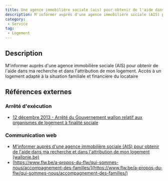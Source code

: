 ```yaml
---
title: Une agence immobilière sociale (ais) pour obtenir de l'aide dans ma recherche et dans l'attribution de mon logement
description: M'informer auprès d'une agence immobilière sociale (AIS) pour obtenir de l'aide dans ma recherche et dans l'attribution de mon logement
category: 
 - Service
tag: 
 - Logement
---
```


## Description

M'informer auprès d'une agence immobilière sociale (AIS) pour obtenir de l'aide dans ma recherche et dans l'attribution de mon logement.
Accès à un logement adapté à la situation familiale et financière du locataire  

## Références externes 

### Arrêté d'exécution

- [12 décembre 2013 - Arrêté du Gouvernement wallon relatif aux organismes de logement à finalité sociale](https://wallex.wallonie.be/eli/arrete/2013/12/12/2013207320/2023/03/24)
### Communication web

- [M'informer auprès d'une agence immobilière sociale (AIS) pour obtenir de l'aide dans ma recherche et dans l'attribution de mon logement (wallonie.be)](https://www.wallonie.be/fr/demarches/minformer-aupres-dune-agence-immobiliere-sociale-ais-pour-obtenir-de-laide-dans-ma-recherche-et-dans)
- [https://www.flw.be/a-propos-du-flw/qui-sommes-nous/accompagnement-des-familles/](https://www.flw.be/a-propos-du-flw/qui-sommes-nous/accompagnement-des-familles/)


